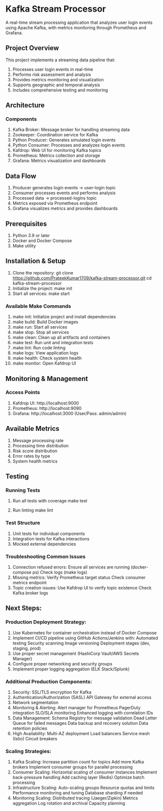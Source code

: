 # Kafka Stream Processor
A real-time stream processing application that analyzes user login events using Apache Kafka, with metrics monitoring through Prometheus and Grafana.

## Project Overview
This project implements a streaming data pipeline that:
1. Processes user login events in real-time
2. Performs risk assessment and analysis
3. Provides metrics monitoring and visualization
4. Supports geographic and temporal analysis
5. Includes comprehensive testing and monitoring

## Architecture
### Components
1. Kafka Broker: Message broker for handling streaming data
2. Zookeeper: Coordination service for Kafka
3. Python Producer: Generates simulated login events
4. Python Consumer: Processes and analyzes login events
5. Kafdrop: Web UI for monitoring Kafka topics
6. Prometheus: Metrics collection and storage
7. Grafana: Metrics visualization and dashboards

## Data Flow
1. Producer generates login events → user-login topic
2. Consumer processes events and performs analysis
3. Processed data → processed-logins topic
4. Metrics exposed via Prometheus endpoint
5. Grafana visualizes metrics and provides dashboards

## Prerequisites
1. Python 3.9 or later
2. Docker and Docker Compose
3. Make utility

## Installation & Setup
1. Clone the repository:
    git clone <https://github.com/PrateekKumar1709/kafka-stream-processor.git>
    cd kafka-stream-processor
2. Initialize the project:
    make init
3. Start all services:
    make start

### Available Make Commands
1. make init: Initialize project and install dependencies
2. make build: Build Docker images
3. make run: Start all services
4. make stop: Stop all services
5. make clean: Clean up all artifacts and containers
6. make test: Run unit and integration tests
7. make lint: Run code linting
8. make logs: View application logs
9. make health: Check system health
10. make monitor: Open Kafdrop UI

## Monitoring & Management
### Access Points
1. Kafdrop UI: http://localhost:9000
2. Prometheus: http://localhost:9090
3. Grafana: http://localhost:3000 (User/Pass: admin/admin)

## Available Metrics
1. Message processing rate
2. Processing time distribution
3. Risk score distribution
4. Error rates by type
5. System health metrics

## Testing
### Running Tests
1. Run all tests with coverage
    make test

2. Run linting
    make lint

### Test Structure
1. Unit tests for individual components
2. Integration tests for Kafka interactions
3. Mocked external dependencies

### Troubleshooting Common Issues
1. Connection refused errors: Ensure all services are   running (docker-compose ps)
Check logs (make logs)
2. Missing metrics:
Verify Prometheus target status
Check consumer metrics endpoint
3. Topic creation issues:
Use Kafdrop UI to verify topic existence
Check Kafka broker logs

## Next Steps:
### Production Deployment Strategy:
1. Use Kubernetes for container orchestration instead of Docker Compose
2. Implement CI/CD pipeline using GitHub Actions/Jenkins with:
    Automated testing
    Security scanning
    Image versioning
    Deployment stages (dev, staging, prod)
3. Use proper secret management (HashiCorp Vault/AWS Secrets Manager)
4. Configure proper networking and security groups
5. Implement proper logging aggregation (ELK Stack/Splunk)

### Additional Production Components:
1. Security:
SSL/TLS encryption for Kafka
2. Authentication/Authorization (SASL)
API Gateway for external access
3. Network segmentation
4. Monitoring & Alerting:
Alert manager for Prometheus
PagerDuty integration
SLO/SLA monitoring
Enhanced logging with correlation IDs
5. Data Management:
Schema Registry for message validation
Dead Letter Queue for failed messages
Data backup and recovery solution
Data retention policies
6. High Availability:
Multi-AZ deployment
Load balancers
Service mesh (Istio)
Circuit breakers
### Scaling Strategies:
1. Kafka Scaling:
Increase partition count for topics
Add more Kafka brokers
Implement consumer groups for parallel processing
2. Consumer Scaling:
Horizontal scaling of consumer instances
Implement back-pressure handling
Add caching layer (Redis)
Optimize batch processing
3. Infrastructure Scaling:
Auto-scaling groups
Resource quotas and limits
Performance monitoring and tuning
Database sharding if needed
4. Monitoring Scaling:
Distributed tracing (Jaeger/Zipkin)
Metrics aggregation
Log rotation and archival
Capacity planning
